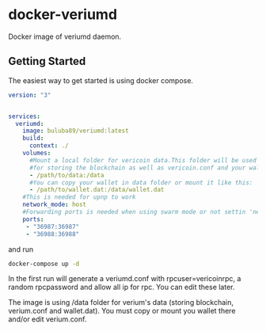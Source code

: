 # docker-veriumd

Docker image of veriumd daemon. 

## Getting Started

The easiest way to get started is using docker compose.

```yaml
version: "3"


services:
  veriumd:
    image: buluba89/veriumd:latest
    build:
      context: ./
    volumes:
      #Mount a local folder for vericoin data.This folder will be used 
      #for storing the blockchain as well as vericoin.conf and your wallet. 
      - /path/to/data:/data
      #You can copy your wallet in data folder or mount it like this:
      - /path/to/wallet.dat:/data/wallet.dat
    #This is needed for upnp to work
    network_mode: host
    #Forwarding ports is needed when using swarm mode or not settin 'network_mode:host'
    ports:
     - "36987:36987"
     - "36988:36988"
```

and run
```bash
docker-compose up -d
```

In the first run will generate a veriumd.conf with  rpcuser=vericoinrpc, a random rpcpassword and allow all ip for rpc. You can edit these later.

The image is using  /data  folder for verium's data (storing blockchain, verium.conf and wallet.dat). You must copy or mount you wallet there and/or edit verium.conf.




